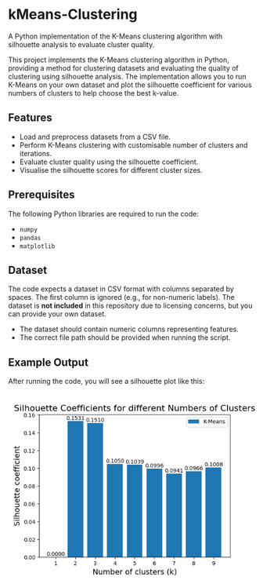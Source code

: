 # kMeans-Clustering
A Python implementation of the K-Means clustering algorithm with silhouette analysis to evaluate cluster quality.

This project implements the K-Means clustering algorithm in Python, providing a method for clustering datasets and evaluating the quality of clustering using silhouette analysis. 
The implementation allows you to run K-Means on your own dataset and plot the silhouette coefficient for various numbers of clusters to help choose the best k-value.

## Features
- Load and preprocess datasets from a CSV file.
- Perform K-Means clustering with customisable number of clusters and iterations.
- Evaluate cluster quality using the silhouette coefficient.
- Visualise the silhouette scores for different cluster sizes.

## Prerequisites
The following Python libraries are required to run the code:
- `numpy`
- `pandas`
- `matplotlib`

## Dataset
The code expects a dataset in CSV format with columns separated by spaces. The first column is ignored (e.g., for non-numeric labels). 
The dataset is **not included** in this repository due to licensing concerns, but you can provide your own dataset.
- The dataset should contain numeric columns representing features.
- The correct file path should be provided when running the script.


## Example Output
After running the code, you will see a silhouette plot like this:

![Silhouette Plot](silhouette_plot_kMeans.png)
